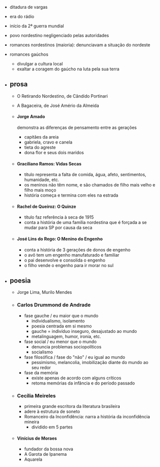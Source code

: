 - ditadura de vargas
- era do rádio
- início da 2ª guerra mundial
- povo nordestino negligenciado pelas autoridades

- romances nordestinos (maioria): denunciavam a situação do nordeste
- romances gaúchos
	- divulgar a cultura local
	- exaltar a coragem do gaúcho na luta pela sua terra

- ## prosa
	- O Retirando Nordestino, de Cândido Portinari
	- A Bagaceira, de José Amério da Almeida
	
	- #### Jorge Amado
		demonstra as diferenças de pensamento entre as gerações
		- capitães da areia
		- gabriela, cravo e canela
		- tieta do agreste
		- dona flor e seus dois maridos
	
	- #### Graciliano Ramos: Vidas Secas
		- título representa a falta de comida, água, afeto, sentimentos, humanidade, etc.
		- os meninos não têm nome, e são chamados de filho mais velho e filho mais moço
		- história começa e termina com eles na estrada
	
	- #### Rachel de Queiroz: O Quinze
		- título faz referência à seca de 1915
		- conta a história de uma família nordestina que é forçada a se mudar para SP por causa da seca
	
	- #### José Lins do Rego: O Menino do Engenho
		- conta a história de 3 gerações de donos de engenho
		- o avô tem um engenho manufaturado e familiar
		- o pai desenvolve e consolida o engenho
		- o filho vende o engenho para ir morar no sul

- ## poesia
	- Jorge Lima, Murilo Mendes
	
	- ### Carlos Drummond de Andrade
		- fase gauche / eu maior que o mundo
			- individualismo, isolamento
			- poesia centrada em si mesmo
			- gauche = indivíduo inseguro, desajustado ao mundo
			- metalinguagem, humor, ironia, etc.
		- fase social / eu menor que o mundo
			- denuncia problemas sociopolíticos
			- socialismo
		- fase filosófica / fase do "não" / eu igual ao mundo
			- pessimismo, melancolia, imobilização diante do mundo ao seu redor
		- fase da memória
			- existe apenas de acordo com alguns críticos
			- retoma memórias da infância e do período passado
	
	- ### Cecília Meireles
		- primeira grande escritora da literatura brasileira
		- adere à estrutura de soneto
		- Romanceiro da Inconfidência: narra a história da inconfidência mineira
			- dividido em 5 partes
	
	- #### Vinícius de Moraes
		- fundador da bossa nova
		- A Garota de Ipanema
		- Aquarela